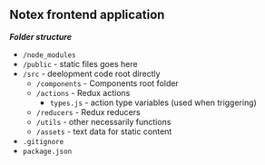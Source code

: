 ## Notex frontend application

**_Folder structure_**

-   `/node_modules`
-   `/public` - static files goes here
-   `/src` - deelopment code root directly
    -   `/components` - Components root folder
    -   `/actions` - Redux actions
        -   `types.js` - action type variables (used when triggering)
    -   `/reducers` - Redux reducers
    -   `/utils` - other necessarily functions
    -   `/assets` - text data for static content
-   `.gitignore`
-   `package.json`
